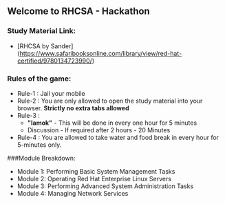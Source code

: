 ## Welcome to RHCSA - Hackathon

### Study Material Link:
* [RHCSA by Sander] (https://www.safaribooksonline.com/library/view/red-hat-certified/9780134723990/)

### Rules of the game:
* Rule-1 : Jail your mobile
* Rule-2 : You are only allowed to open the study material into your browser. **Strictly no extra tabs allowed**
* Rule-3 : 
  - **"Iamok"** - This will be done in every one hour for 5 minutes
  - Discussion - If required after 2 hours - 20 Minutes
* Rule-4 : You are allowed to take water and food break in every hour for 5-minutes only.


###Module Breakdown:
* Module 1: Performing Basic System Management Tasks
* Module 2: Operating Red Hat Enterprise Linux Servers
* Module 3: Performing Advanced System Administration Tasks
* Module 4: Managing Network Services


  
